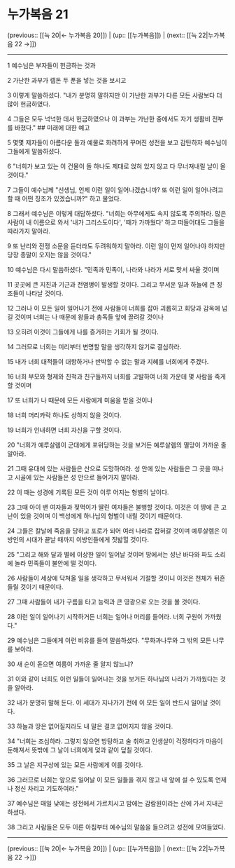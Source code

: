 # 누가복음 21

(previous:: [[눅 20|← 누가복음 20]]) | (up:: [[누가복음]]) | (next:: [[눅 22|누가복음 22 →]])

***




1 
예수님은 부자들이 헌금하는 것과 



2 
가난한 과부가 렙돈 두 푼을 넣는 것을 보시고 



3 
이렇게 말씀하셨다. "내가 분명히 말하지만 이 가난한 과부가 다른 모든 사람보다 더 많이 헌금하였다. 



4 
그들은 모두 넉넉한 데서 헌금하였으나 이 과부는 가난한 중에서도 자기 생활비 전부를 바쳤다." ## 미래에 대한 예고 



5 
몇몇 제자들이 아름다운 돌과 예물로 화려하게 꾸며진 성전을 보고 감탄하자 예수님이 그들에게 말씀하셨다. 



6 
"너희가 보고 있는 이 건물이 돌 하나도 제대로 얹혀 있지 않고 다 무너져내릴 날이 올 것이다." 



7 
그들이 예수님께 "선생님, 언제 이런 일이 일어나겠습니까? 또 이런 일이 일어나려고 할 때 어떤 징조가 있겠습니까?" 하고 물었다. 



8 
그래서 예수님은 이렇게 대답하셨다. "너희는 아무에게도 속지 않도록 주의하라. 많은 사람이 내 이름으로 와서 '내가 그리스도이다', '때가 가까웠다' 하고 떠들어대도 그들을 따라가지 말아라. 



9 
또 난리와 전쟁 소문을 듣더라도 두려워하지 말아라. 이런 일이 먼저 일어나야 하지만 당장 종말이 오지는 않을 것이다." 



10 
예수님은 다시 말씀하셨다. "민족과 민족이, 나라와 나라가 서로 맞서 싸울 것이며 



11 
곳곳에 큰 지진과 기근과 전염병이 발생할 것이다. 그리고 무서운 일과 하늘에 큰 징조들이 나타날 것이다. 



12 
그러나 이 모든 일이 일어나기 전에 사람들이 너희를 잡아 괴롭히고 회당과 감옥에 넘길 것이며 너희는 나 때문에 왕들과 총독들 앞에 끌려갈 것이나 



13 
오히려 이것이 그들에게 나를 증거하는 기회가 될 것이다. 



14 
그러므로 너희는 미리부터 변명할 말을 생각하지 않기로 결심하라. 



15 
내가 너희 대적들이 대항하거나 반박할 수 없는 말과 지혜를 너희에게 주겠다. 



16 
너희 부모와 형제와 친척과 친구들까지 너희를 고발하여 너희 가운데 몇 사람을 죽게 할 것이며 



17 
또 너희가 나 때문에 모든 사람에게 미움을 받을 것이나 



18 
너희 머리카락 하나도 상하지 않을 것이다. 



19 
너희가 인내하면 너희 자신을 구할 것이다. 



20 
"너희가 예루살렘이 군대에게 포위당하는 것을 보거든 예루살렘의 멸망이 가까운 줄 알아라. 



21 
그때 유대에 있는 사람들은 산으로 도망하여라. 성 안에 있는 사람들은 그 곳을 떠나고 시골에 있는 사람들은 성 안으로 들어가지 말아라. 



22 
이 때는 성경에 기록된 모든 것이 이루 어지는 형벌의 날이다. 



23 
그때 아이 밴 여자들과 젖먹이가 딸린 여자들은 불행할 것이다. 이것은 이 땅에 큰 고난이 있을 것이며 이 백성에게 하나님의 형벌이 내릴 것이기 때문이다. 



24 
그들은 칼날에 죽음을 당하고 포로가 되어 여러 나라로 잡혀갈 것이며 예루살렘은 이방인의 시대가 끝날 때까지 이방인들에게 짓밟힐 것이다. 



25 
"그리고 해와 달과 별에 이상한 일이 일어날 것이며 땅에서는 성난 바다와 파도 소리에 놀라 민족들이 불안에 떨 것이다. 



26 
사람들이 세상에 닥쳐올 일을 생각하고 무서워서 기절할 것이니 이것은 천체가 뒤흔들릴 것이기 때문이다. 



27 
그때 사람들이 내가 구름을 타고 능력과 큰 영광으로 오는 것을 볼 것이다. 



28 
이런 일이 일어나기 시작하거든 너희는 일어나 머리를 들어라. 너희 구원이 가까웠다." 



29 
예수님은 그들에게 이런 비유를 들어 말씀하셨다. "무화과나무와 그 밖의 모든 나무를 보아라. 



30 
새 순이 돋으면 여름이 가까운 줄 알지 않느냐? 



31 
이와 같이 너희도 이런 일들이 일어나는 것을 보거든 하나님의 나라가 가까웠다는 것을 알아라. 



32 
내가 분명히 말해 둔다. 이 세대가 지나가기 전에 이 모든 일이 반드시 일어날 것이다. 



33 
하늘과 땅은 없어질지라도 내 말은 결코 없어지지 않을 것이다. 



34 
"너희는 조심하라. 그렇지 않으면 방탕하고 술 취하고 인생살이 걱정하다가 마음이 둔해져서 뜻밖에 그 날이 너희에게 덫과 같이 덮칠 것이다. 



35 
그 날은 지구상에 있는 모든 사람에게 이를 것이다. 



36 
그러므로 너희는 앞으로 일어날 이 모든 일들을 겪지 않고 내 앞에 설 수 있도록 언제나 정신 차리고 기도하여라." 



37 
예수님은 매일 낮에는 성전에서 가르치시고 밤에는 감람원이라는 산에 가서 지내곤 하셨다. 



38 
그리고 사람들은 모두 이른 아침부터 예수님의 말씀을 들으려고 성전에 모여들었다.

***

(previous:: [[눅 20|← 누가복음 20]]) | (up:: [[누가복음]]) | (next:: [[눅 22|누가복음 22 →]])
